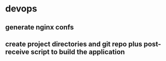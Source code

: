 # devops

## generate nginx confs 

## create project directories and git repo plus post-receive script to build the application
